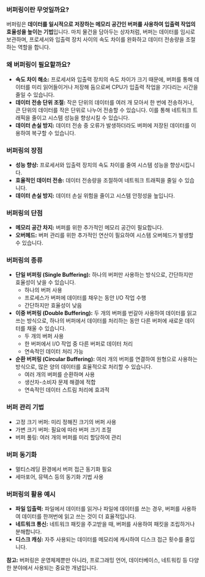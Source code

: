 ### 버퍼링이란 무엇일까요?

버퍼링은 **데이터를 일시적으로 저장하는 메모리 공간인 버퍼를 사용하여 입출력 작업의 효율성을 높이는 기법**입니다. 마치 물건을 담아두는 상자처럼, 버퍼는 데이터를 임시로 보관하며, 프로세서와 입출력 장치 사이의 속도 차이를 완화하고 데이터 전송량을 조절하는 역할을 합니다.

### 왜 버퍼링이 필요할까요?

* **속도 차이 해소:** 프로세서와 입출력 장치의 속도 차이가 크기 때문에, 버퍼를 통해 데이터를 미리 읽어들이거나 저장해 둠으로써 CPU가 입출력 작업을 기다리는 시간을 줄일 수 있습니다.
* **데이터 전송 단위 조절:** 작은 단위의 데이터를 여러 개 모아서 한 번에 전송하거나, 큰 단위의 데이터를 작은 단위로 나누어 전송할 수 있습니다. 이를 통해 네트워크 트래픽을 줄이고 시스템 성능을 향상시킬 수 있습니다.
* **데이터 손실 방지:** 데이터 전송 중 오류가 발생하더라도 버퍼에 저장된 데이터를 이용하여 복구할 수 있습니다.

### 버퍼링의 장점

* **성능 향상:** 프로세서와 입출력 장치의 속도 차이를 줄여 시스템 성능을 향상시킵니다.
* **효율적인 데이터 전송:** 데이터 전송량을 조절하여 네트워크 트래픽을 줄일 수 있습니다.
* **데이터 손실 방지:** 데이터 손실 위험을 줄이고 시스템 안정성을 높입니다.

### 버퍼링의 단점

* **메모리 공간 차지:** 버퍼를 위한 추가적인 메모리 공간이 필요합니다.
* **오버헤드:** 버퍼 관리를 위한 추가적인 연산이 필요하여 시스템 오버헤드가 발생할 수 있습니다.

### 버퍼링의 종류

* **단일 버퍼링 (Single Buffering):** 하나의 버퍼만 사용하는 방식으로, 간단하지만 효율성이 낮을 수 있습니다.
    - 하나의 버퍼 사용
    - 프로세스가 버퍼에 데이터를 채우는 동안 I/O 작업 수행
    - 간단하지만 효율성이 낮음
* **이중 버퍼링 (Double Buffering):** 두 개의 버퍼를 번갈아 사용하여 데이터를 읽고 쓰는 방식으로, 하나의 버퍼에서 데이터를 처리하는 동안 다른 버퍼에 새로운 데이터를 채울 수 있습니다.
    - 두 개의 버퍼 사용
    - 한 버퍼에서 I/O 작업 중 다른 버퍼로 데이터 처리
    - 연속적인 데이터 처리 가능
* **순환 버퍼링 (Circular Buffering):** 여러 개의 버퍼를 연결하여 원형으로 사용하는 방식으로, 많은 양의 데이터를 효율적으로 처리할 수 있습니다.
    - 여러 개의 버퍼를 순환하며 사용
    - 생산자-소비자 문제 해결에 적합
    - 연속적인 데이터 스트림 처리에 효과적


### 버퍼 관리 기법
- 고정 크기 버퍼: 미리 정해진 크기의 버퍼 사용
- 가변 크기 버퍼: 필요에 따라 버퍼 크기 조절
- 버퍼 풀링: 여러 개의 버퍼를 미리 할당하여 관리

### 버퍼 동기화
- 멀티스레딩 환경에서 버퍼 접근 동기화 필요
- 세마포어, 뮤텍스 등의 동기화 기법 사용

### 버퍼링의 활용 예시

* **파일 입출력:** 파일에서 데이터를 읽거나 파일에 데이터를 쓰는 경우, 버퍼를 사용하여 데이터를 한꺼번에 읽고 쓰는 것이 더 효율적입니다.
* **네트워크 통신:** 네트워크 패킷을 주고받을 때, 버퍼를 사용하여 패킷을 조립하거나 분해합니다.
* **디스크 캐싱:** 자주 사용되는 데이터를 메모리에 캐시하여 디스크 접근 횟수를 줄입니다.

**참고:** 버퍼링은 운영체제뿐만 아니라, 프로그래밍 언어, 데이터베이스, 네트워킹 등 다양한 분야에서 사용되는 중요한 개념입니다.

